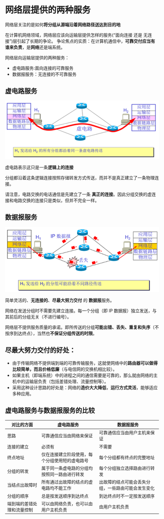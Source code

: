 # 网络层提供的两种服务
网络层关注的是如何**将分组从源端沿着网络路径送达到目的地**

在计算机网络领域，网络层应该向运输层提供怎样的服务(“面向连接 还是 无连接”)层引起了长期的争论。
争论焦点的实质：在计算机通信中，**可靠交付应当有谁来负责**，是**网络**还是端系统。

网络层向运输层提供的两种服务：
* 虚电路服务:面向连接的可靠服务
* 数据报服务：无连接的不可靠服务

## 虚电路服务
![virtual-circuit-principle](./assets/virtual-circuit-principle.png)

虚电路表示这只是一条**逻辑上的连接**

分组都沿着这条逻辑连接按照存储转发方式传送，而并不是真正建立了一条物理连接。

请注意，电路交换的电话通信是先建立了一条 **真正的连接**。因此分组交换的虚连接和电路交换的连接只是类似，但并不完全一样。

## 数据报服务
![datagram-principle](./assets/datagram-principle.png)

简单灵活的、**无连接的**、**尽最大努力交付** 的 **数据报**服务。

网络在发送分组时不需要先建立连接。每一个分组（即 IP 数据报）独立发送，与其前后的分组无关（不进行编号）。

网络层不提供服务质量的承诺。即所传送的分组**可能出错、丢失、重复和失序**（不按序到达终点），当然也**不保证分组传送的时限**。

## 尽最大努力交付的好处：
* 由于传输网络不提供端到端的可靠传输服务，这就使网络中的**路由器可以做得比较简单，而且价格低廉**（与电信网的交换机相比较）。
* 如果主机（即端系统）中的进程之间的通信需要是可靠的，那么就由网络的主机中的运输层负责（包括差错处理、流量控制等）。
* 采用这种设计思路的好处是：网络的**造价大大降低**，**运行方式灵活**，能够适应多种应用。

## 虚电路服务与数据报服务的比较
| 对比的方面 | 虚电路服务 | 数据报服务 |
| --------- | --------- | --------- |
| 思路 | 可靠通信应当由网络来保证 | 可靠通信应当由用户主机来保证 |
| 连接的建立 | 必须有 | 不需要 |
| 终点地址 | 仅在连接建立阶段使用，每个分组使用短的虚电路号 | 每个分组都有终点的完整地址 |
| 分组的转发 | 属于同一条虚电路的分组均按照同一路由进行转发 | 每个分组独立选择路由进行转发 |
| 当结点出故障时 | 所有通过出故障的结点的虚电路均不能工作 | 出故障的结点可能会丢失分组，一些路由可能会发生变化 |
| 分组的顺序 | 总是按发送顺序到达终点 | 到达终点时不一定按发送顺序 |
| 端到端的差错处理和流量控制 | 可以由网络负责，也可以由用户主机负责 | 由用户主机负责 |
